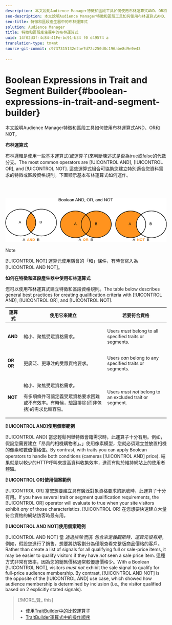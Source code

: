 ```yaml
---
description: 本文說明Audience Manager特徵和區段工具如何使用布林運算式AND、OR和NOT。
seo-description: 本文說明Audience Manager特徵和區段工具如何使用布林運算式AND、OR和NOT。
seo-title: 特徵和區段產生器中的布林運算式
solution: Audience Manager
title: 特徵和區段產生器中的布林運算式
uuid: 14f02d3f-4c84-41Fe-bc91-b34 f0 d49574 a
translation-type: tm+mt
source-git-commit: c9737315132e2ae7d72c250d8c196abe8d9e0e43

---
```



# Boolean Expressions in Trait and Segment Builder{#boolean-expressions-in-trait-and-segment-builder}

本文說明Audience Manager特徵和區段工具如何使用布林運算式AND、OR和NOT。

<!-- 

c_tb_boolean.xml

 -->

**布林運算式**

布林邏輯是使用一些基本運算式(或運算子)來判斷陳述式是否為true或false的代數分支。The most common operators are [!UICONTROL AND], [!UICONTROL OR], and [!UICONTROL NOT]. 這些運算式組合可協助您建立特別適合您資料需求的特徵或區段資格規則。下圖顯示基本布林運算式如何運作。

<br> 

![](assets/BooleanOverview_small.png)

>[!NOTE]
>
>[!UICONTROL NOT] 運算元使用隱含的「和」條件，有時會寫入為 [!UICONTROL AND NOT]。

**如何在特徵和區段產生器中使用布林運算式**

您可以使用布林運算式建立特徵和區段資格規則。The table below describes general best practices for creating qualification criteria with [!UICONTROL AND], [!UICONTROL OR], and [!UICONTROL NOT].

<table id="table_C762872C98F54C4A86A2F1C840A86657"> 
 <thead> 
  <tr> 
   <th colname="col1" class="entry"> 運算式 </th> 
   <th colname="col2" class="entry"> 使用它來建立 </th> 
   <th colname="col3" class="entry"> 若要符合資格 </th> 
  </tr>
 </thead>
 <tbody> 
  <tr> 
   <td colname="col1"> <p><b><span class="wintitle"> AND</span></b> </p> </td> 
   <td colname="col2"> <p>縮小、聚焦受眾資格需求。 </p> </td> 
   <td colname="col3"> <p>Users <i>must</i> belong to all specified traits or segments. </p> </td> 
  </tr> 
  <tr> 
   <td colname="col1"> <p><b><span class="wintitle"> OR OR</span></b> </p> </td> 
   <td colname="col2"> <p>更廣泛、更專注的受眾資格要求。 </p> </td> 
   <td colname="col3"> <p>Users <i>can</i> belong to any specified traits or segments. </p> </td> 
  </tr> 
  <tr> 
   <td colname="col1"> <p><b><span class="wintitle"> NOT</span></b> </p> </td> 
   <td colname="col2"> <p>縮小、聚焦受眾資格需求。 </p> <p>有多項條件可讓定義受眾資格要求困難或不有效率。有時候，驗證排除(而非包括)的需求比較容易。 </p> </td> 
   <td colname="col3"> <p>Users <i>must not</i> belong to an excluded trait or segment. </p> </td> 
  </tr> 
 </tbody> 
</table>

**[!UICONTROL AND]使用個案範例**

[!UICONTROL AND] 當您輕鬆列舉特徵會籍需求時，此運算子十分有用。例如，假設您需要建立「昂貴的相機購物者」。」使用像素模型，您就必須建立並放置相機的像素和數值價格值。By contrast, with traits you can apply Boolean operators to handle both conditions (cameras [!UICONTROL AND] price). 結果就是以較少的HTTP呼叫來提高資料收集效率，進而有助於維持網站上的使用者體驗。

**[!UICONTROL OR]使用個案範例**

[!UICONTROL OR] 當您想要建立具有廣泛對象資格要求的訊號時，此運算子十分有用。If you have several trait or segment qualification requirements, the [!UICONTROL OR] operator will evaluate to true when your site visitors exhibit *any* of those characteristics. [!UICONTROL OR] 在您想要快速建立大量符合資格的網站訪客時最有用。

**[!UICONTROL AND NOT]使用個案範例**

[!UICONTROL AND NOT] 當 *透過排除* 而非 *包含來定義觀眾時，運算元很有用*。例如，假設您進行了銷售，想要將訪客劃分為僅限查看完整版商品價格的客戶。Rather than create a list of signals for all qualifying full or sale-price items, it may be easier to qualify visitors if they have *not* seen a sale price item. 這種方式非常有效率，因為您的銷售價格通常較優惠價格少。With a Boolean [!UICONTROL NOT], visitors *must not* exhibit the sale signal to qualify for full-price audience membership. By contrast, [!UICONTROL AND NOT] is the opposite of the [!UICONTROL AND] use case, which showed how audience membership is determined by inclusion (i.e., the visitor qualified based on 2 explicitly stated signals).

>[!MORE_贊_ this]
>
>* [使用TraitBuilder中的比較運算子](../features/traits/trait-comparison-operators.md)
>* [TraitBuilder運算式中的操作順序](../features/traits/trait-operator-precedence.md)

